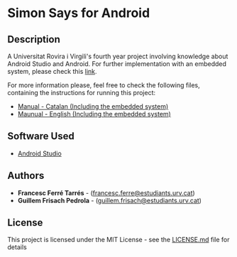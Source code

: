 # Simon Says for Android

## Description

A Universitat Rovira i Virgili's fourth year project involving knowledge about Android Studio and Android.
For further implementation with an embedded system, please check this [link](https://github.com/CescFT/Practica3AME).

For more information please, feel free to check the following files, containing the instructions for running this project:
* [Manual - Catalan (Including the embedded system)](AME0203_CAT.pdf)
* [Maunual - English (Including the embedded system)](AME0203_ENG.pdf)

## Software Used

* [Android Studio](https://developer.android.com/studio/?gclid=Cj0KCQiAsbrxBRDpARIsAAnnz_NPbZT0e2n4bGZnnRb3ryjb3M5-sAU5EeO-2seAJY_Xo5zh2kVnoKYaAqgtEALw_wcB)

## Authors

* **Francesc Ferré Tarrés** - (francesc.ferre@estudiants.urv.cat)
* **Guillem Frisach Pedrola** - (guillem.frisach@estudiants.urv.cat)

## License

This project is licensed under the MIT License - see the [LICENSE.md](LICENSE.md) file for details

